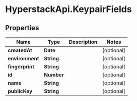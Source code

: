 # HyperstackApi.KeypairFields

## Properties

Name | Type | Description | Notes
------------ | ------------- | ------------- | -------------
**createdAt** | **Date** |  | [optional] 
**environment** | **String** |  | [optional] 
**fingerprint** | **String** |  | [optional] 
**id** | **Number** |  | [optional] 
**name** | **String** |  | [optional] 
**publicKey** | **String** |  | [optional] 


